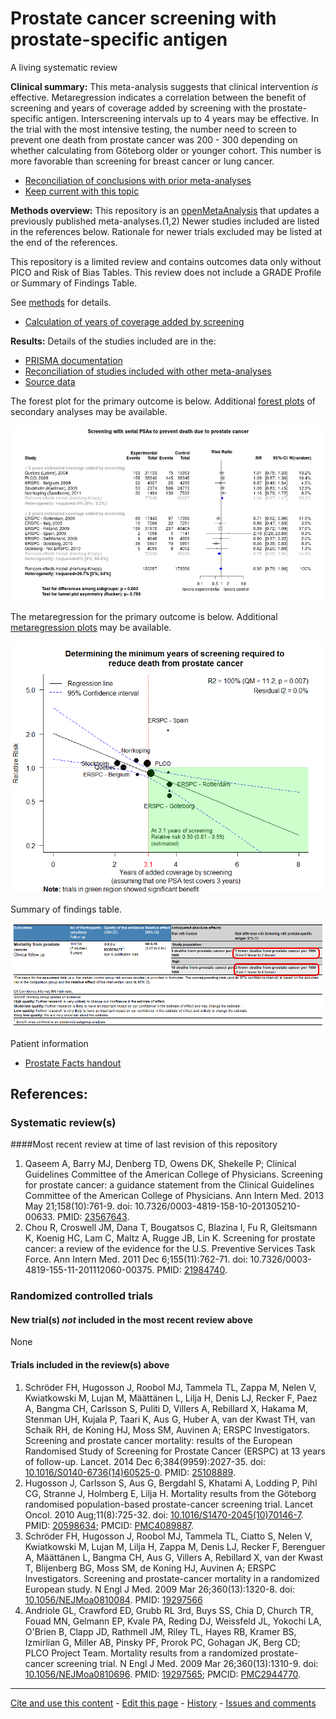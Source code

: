 Prostate cancer screening with prostate-specific antigen
=================================

A living systematic review

**Clinical summary:** This meta-analysis suggests that clinical intervention *is* effective. Metaregression indicates a correlation between the benefit of screening and years of coverage added by screening with the prostate-specific antigen. Interscreening intervals up to 4 years may be effective. In the trial with the most intensive testing, the number need to screen to prevent one death from prostate cancer was 200 - 300 depending on whether calculating from Göteborg older or younger cohort. This number is more favorable than screening for breast cancer or lung cancer.

* [Reconciliation of conclusions with prior meta-analyses](../../tree/master/reconciliation-tables)
* [Keep current with this topic](../../tree/master/Keep-up.md)

**Methods overview:** This repository is an [openMetaAnalysis](https://openmetaanalysis.github.io/) that updates a previously published meta-analyses.(1,2) Newer studies included are listed in the references below. Rationale for newer trials excluded may be listed at the end of the references. 

This repository is a limited review and contains outcomes data only without PICO and Risk of Bias Tables.  This review does not include a GRADE Profile or Summary of Findings Table.

See [methods](http://openmetaanalysis.github.io/methods.html) for details.

* [Calculation of years of coverage added by screening](../../issues/6)

**Results:** Details of the studies included are in the:
* [PRISMA documentation](../../tree/master/PRISMA)
* [Reconciliation of studies included with other meta-analyses](../../tree/master/reconciliation-tables)
* [Source data](../../tree/master/data)

The forest plot for the primary outcome is below. Additional [forest plots](../../tree/master/forest-plots) of secondary analyses may be available. 

![Principle results](https://raw.githubusercontent.com/openMetaAnalysis/Prostate-cancer-screening-with-prostate-specific-antigen/master/forest-plots/Outcome-Primary.png "Principle results - forest plot")

The metaregression for the primary outcome is below. Additional [metaregression plots](../../tree/master/metaregression) may be available.

![Principle results](https://raw.githubusercontent.com/openMetaAnalysis/Prostate-cancer-screening-with-prostate-specific-antigen/master/metaregression/Outcome-Primary.png "Principle results - metaregression")

Summary of findings table.

![Summary of findings](https://raw.githubusercontent.com/openMetaAnalysis/Prostate-cancer-screening-with-prostate-specific-antigen/master/GRADE-profiles/Summary-of-findings-table.png "Summary of findings table")

Patient information
* [Prostate Facts handout](../../wiki/Prostate-Facts-%28patient-information-handout%29)

References:
----------------------------------

### Systematic review(s)
####Most recent review at time of last revision of this repository
1. Qaseem A, Barry MJ, Denberg TD, Owens DK, Shekelle P; Clinical Guidelines Committee of the American College of Physicians. Screening for prostate cancer: a guidance statement from the Clinical Guidelines Committee of the American College of Physicians. Ann Intern Med. 2013 May 21;158(10):761-9. doi: 10.7326/0003-4819-158-10-201305210-00633. PMID: [23567643](http://pubmed.gov/23567643).
2. Chou R, Croswell JM, Dana T, Bougatsos C, Blazina I, Fu R, Gleitsmann K, Koenig HC, Lam C, Maltz A, Rugge JB, Lin K. Screening for prostate cancer: a review of the evidence for the U.S. Preventive Services Task Force. Ann Intern Med. 2011 Dec 6;155(11):762-71. doi: 10.7326/0003-4819-155-11-201112060-00375. PMID: [21984740](http://pubmed.gov/21984740).


### Randomized controlled trials
#### New trial(s) *not* included in the most recent review above
None

#### Trials included in the review(s) above
1. Schröder FH, Hugosson J, Roobol MJ, Tammela TL, Zappa M, Nelen V, Kwiatkowski M, Lujan M, Määttänen L, Lilja H, Denis LJ, Recker F, Paez A, Bangma CH, Carlsson S, Puliti D, Villers A, Rebillard X, Hakama M, Stenman UH, Kujala P, Taari K, Aus G, Huber A, van der Kwast TH, van Schaik RH, de Koning HJ, Moss SM, Auvinen A; ERSPC Investigators. Screening and prostate cancer mortality: results of the European Randomised Study of Screening for Prostate Cancer (ERSPC) at 13 years of follow-up. Lancet. 2014 Dec 6;384(9959):2027-35. doi: [10.1016/S0140-6736(14)60525-0](http://dx.doio.org/10.1016/S0140-6736(14)60525-0). PMID: [25108889](http://pubmed.gov/25108889).
2. Hugosson J, Carlsson S, Aus G, Bergdahl S, Khatami A, Lodding P, Pihl CG, Stranne J, Holmberg E, Lilja H. Mortality results from the Göteborg randomised population-based prostate-cancer screening trial. Lancet Oncol. 2010 Aug;11(8):725-32. doi: [10.1016/S1470-2045(10)70146-7](http://dx.doio.org/10.1016/S1470-2045(10)70146-7). PMID: [20598634](http://pubmed.gov/20598634); PMCID: [PMC4089887](http://pubmedcentral.gov/PMC4089887).
3. Schröder FH, Hugosson J, Roobol MJ, Tammela TL, Ciatto S, Nelen V, Kwiatkowski M, Lujan M, Lilja H, Zappa M, Denis LJ, Recker F, Berenguer A, Määttänen L, Bangma CH, Aus G, Villers A, Rebillard X, van der Kwast T, Blijenberg BG, Moss SM, de Koning HJ, Auvinen A; ERSPC Investigators. Screening and prostate-cancer mortality in a randomized European study. N Engl J Med. 2009 Mar 26;360(13):1320-8. doi: [10.1056/NEJMoa0810084](http://dx.doio.org/10.1056/NEJMoa0810084). PMID: [19297566](http://pubmed.gov/19297566)
4. Andriole GL, Crawford ED, Grubb RL 3rd, Buys SS, Chia D, Church TR, Fouad MN, Gelmann EP, Kvale PA, Reding DJ, Weissfeld JL, Yokochi LA, O'Brien B, Clapp JD, Rathmell JM, Riley TL, Hayes RB, Kramer BS, Izmirlian G, Miller AB, Pinsky PF, Prorok PC, Gohagan JK, Berg CD; PLCO Project Team. Mortality results from a randomized prostate-cancer screening trial. N Engl J Med. 2009 Mar 26;360(13):1310-9. doi: [10.1056/NEJMoa0810696](http://dx.doio.org/10.1056/NEJMoa0810696). PMID: [19297565](http://pubmed.gov/19297565); PMCID: [PMC2944770](http://pubmedcentral.gov/PMC2944770).

-------------------------------
[Cite and use this content](https://github.com/openMetaAnalysis/openMetaAnalysis.github.io/blob/master/reusing.MD)  - [Edit this page](../../edit/master/README.md) - [History](../../commits/master/README.md)  - 
[Issues and comments](../../issues?q=is%3Aboth+is%3Aissue)
